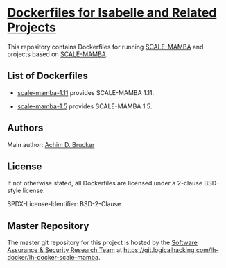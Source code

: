 # [Dockerfiles for Isabelle and Related Projects](https://git.logicalhacking.com/lh-docker/lh-docker-scale-mamba)

This repository contains Dockerfiles for running [SCALE-MAMBA](https://github.com/KULeuven-COSIC/SCALE-MAMBA)
and projects based on [SCALE-MAMBA](https://github.com/KULeuven-COSIC/SCALE-MAMBA).

## List of Dockerfiles

* [scale-mamba-1.11](scale-mamba-1.11/Dockerfile) provides SCALE-MAMBA 1.11.

* [scale-mamba-1.5](scale-mamba-1.5/Dockerfile) provides SCALE-MAMBA 1.5.

## Authors

Main author: [Achim D. Brucker](http://www.brucker.ch/)

## License

If not otherwise stated, all Dockerfiles are licensed under a 2-clause
BSD-style license.

SPDX-License-Identifier: BSD-2-Clause

## Master Repository

The master git repository for this project is hosted by the [Software
Assurance & Security Research Team](https://logicalhacking.com) at
<https://git.logicalhacking.com/lh-docker/lh-docker-scale-mamba>.
